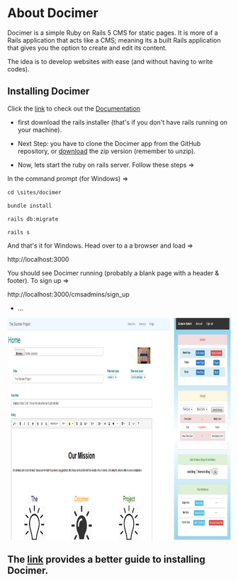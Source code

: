 # About Docimer

 Docimer is a simple Ruby on Rails 5 CMS for static pages. It is more of a Rails application that acts like a CMS; meaning its a built Rails application that gives you the option to create and edit its content.

The idea is to develop websites with ease (and without having to write codes). 

## Installing Docimer

Click the <a href="https://ohiodn8.github.io/Docimer/" target="_blank">link</a> to check out the <a href="https://ohiodn8.github.io/Docimer/" target="_blank">Documentation</a>


* first download the rails installer (that's if you don't have rails running on your machine).

* Next Step: you have to clone the Docimer app from the GitHub repository, or <a href="https://github.com/ohiodn8/Docimer/archive/master.zip" target="_blank">
download</a> the zip version (remember to unzip).

* Now, lets start the ruby on rails server. Follow these steps =>

In the command prompt (for Windows) =>

<pre><code>cd \sites/docimer</code></pre>

<pre><code>bundle install</code></pre>

<pre><code>rails db:migrate</code></pre>

<pre><code>rails s</code></pre>

And that's it for Windows. Head over to a a browser and load =>

http://localhost:3000

You should see Docimer running (probably a blank page with a header & footer). To sign up =>

http://localhost:3000/cmsadmins/sign_up

* ...

 <img src="https://github.com/ohiodn8/Docimer/blob/master/docs/docimer-screenshot.png" alt="docimer-screenshot" height="500" width="600"> 


## The <a href="https://ohiodn8.github.io/Docimer/" target="_blank">link</a> provides a better guide to installing Docimer.

